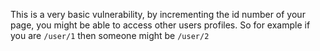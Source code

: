 This is a very basic vulnerability, by incrementing the id number of your page, you might be able to access other users profiles.
So for example if you are `/user/1` then someone might be `/user/2`
